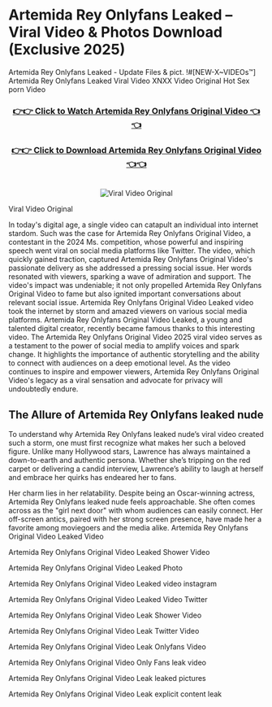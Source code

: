 # Artemida Rey Onlyfans Leaked – Viral Video & Photos Download (Exclusive 2025)

Artemida Rey Onlyfans Leaked - Update Files & pict. !#[NEW-X~VIDEOs™] Artemida Rey Onlyfans Leaked Viral Video XNXX Video Original Hot Sex porn Video
<br>
<div align="center">
<h3><a href="https://links2leaks.com?utm_source=artemidarey&utm_medium=gitlong" rel="nofollow">👉👉 Click to Watch Artemida Rey Onlyfans Original Video 👈👈</a></h3>
<h3><a href="https://links2leaks.com?utm_source=artemidarey&utm_medium=gitlong" rel="nofollow">👉👉 Click to Download Artemida Rey Onlyfans Original Video 👈👈</a></h3>
<br>
<a href="https://links2leaks.com?utm_source=artemidarey&utm_medium=gitlong" rel="nofollow"><img src="https://i.ibb.co/Gkj2r4b/banner.png" alt="Viral Video Original" style="max-width: 100%; display: inline-block;" data-target="animated-image.originalImage"></a>
</div>

Viral Video Original

In today's digital age, a single video can catapult an individual into internet stardom. Such was the case for Artemida Rey Onlyfans Original Video, a contestant in the 2024 Ms. competition, whose powerful and inspiring speech went viral on social media platforms like Twitter.
The video, which quickly gained traction, captured Artemida Rey Onlyfans Original Video's passionate delivery as she addressed a pressing social issue. Her words resonated with viewers, sparking a wave of admiration and support. The video's impact was undeniable; it not only propelled Artemida Rey Onlyfans Original Video to fame but also ignited important conversations about relevant social issue.
Artemida Rey Onlyfans Original Video Leaked video took the internet by storm and amazed viewers on various social media platforms. Artemida Rey Onlyfans Original Video Leaked, a young and talented digital creator, recently became famous thanks to this interesting video.
The Artemida Rey Onlyfans Original Video 2025 viral video serves as a testament to the power of social media to amplify voices and spark change. It highlights the importance of authentic storytelling and the ability to connect with audiences on a deep emotional level. As the video continues to inspire and empower viewers, Artemida Rey Onlyfans Original Video's legacy as a viral sensation and advocate for privacy will undoubtedly endure.

<h2>The Allure of Artemida Rey Onlyfans leaked nude</h2>


To understand why Artemida Rey Onlyfans leaked nude’s viral video created such a storm, one must first recognize what makes her such a beloved figure. Unlike many Hollywood stars, Lawrence has always maintained a down-to-earth and authentic persona. Whether she’s tripping on the red carpet or delivering a candid interview, Lawrence’s ability to laugh at herself and embrace her quirks has endeared her to fans.

Her charm lies in her relatability. Despite being an Oscar-winning actress, Artemida Rey Onlyfans leaked nude feels approachable. She often comes across as the "girl next door" with whom audiences can easily connect. Her off-screen antics, paired with her strong screen presence, have made her a favorite among moviegoers and the media alike.
Artemida Rey Onlyfans Original Video Leaked Video

Artemida Rey Onlyfans Original Video Leaked Shower Video

Artemida Rey Onlyfans Original Video Leaked Photo

Artemida Rey Onlyfans Original Video Leaked video instagram

Artemida Rey Onlyfans Original Video Leaked Video Twitter

Artemida Rey Onlyfans Original Video Leak Shower Video

Artemida Rey Onlyfans Original Video Leak Twitter Video

Artemida Rey Onlyfans Original Video Leak Onlyfans Video

Artemida Rey Onlyfans Original Video Only Fans leak video

Artemida Rey Onlyfans Original Video Leak leaked pictures

Artemida Rey Onlyfans Original Video Leak explicit content leak